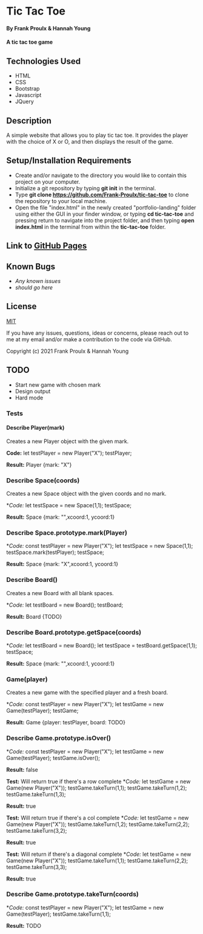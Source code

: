 # Tic Tac Toe

#### By Frank Proulx & Hannah Young

#### A tic tac toe game

## Technologies Used

* HTML
* CSS
* Bootstrap
* Javascript
* JQuery

## Description

A simple website that allows you to play tic tac toe. It provides the player with the choice of X or O, and then displays the result of the game.

## Setup/Installation Requirements

* Create and/or navigate to the directory you would like to contain this project on your computer.
* Initialize a git repository by typing **git init** in the terminal.
* Type **git clone https://github.com/Frank-Proulx/tic-tac-toe** to clone the repository to your local machine.
* Open the file "index.html" in the newly created "portfolio-landing" folder using either the GUI in your finder window, or typing **cd tic-tac-toe** and pressing return to navigate into the project folder, and then typing **open index.html** in the terminal from within the **tic-tac-toe** folder.  

## Link to [GitHub Pages](https://frank-proulx.github.io/tic-tac-toe/)

## Known Bugs

* _Any known issues_
* _should go here_

## License

[MIT](https://opensource.org/licenses/MIT)

If you have any issues, questions, ideas or concerns, please reach out to me at my email and/or make a contribution to the code via GitHub.

Copyright (c) 2021 Frank Proulx & Hannah Young

## TODO

* Start new game with chosen mark
* Design output
* Hard mode

### Tests

#### Describe Player(mark) 
Creates a new Player object with the given mark.

**Code:**
    let testPlayer = new Player("X");
    testPlayer;

**Result:**
    Player {mark: "X"}

### Describe Space(coords)
Creates a new Space object with the given coords and no mark.

**Code:*
    let testSpace = new Space(1,1);
    testSpace;

**Result:**
    Space {mark: "",xcoord:1, ycoord:1}

### Describe Space.prototype.mark(Player)

**Code:*
    const testPlayer = new Player("X");
    let testSpace = new Space(1,1);
    testSpace.mark(testPlayer);
    testSpace;

**Result:**
    Space {mark: "X",xcoord:1, ycoord:1}

### Describe Board()
Creates a new Board with all blank spaces.

**Code:*
    let testBoard = new Board();
    testBoard;

**Result:**
    Board {TODO}

### Describe Board.prototype.getSpace(coords)

**Code:*
    let testBoard = new Board();
    let testSpace = testBoard.getSpace(1,1);
    testSpace;

**Result:**
    Space {mark: "",xcoord:1, ycoord:1}

### Game(player)
Creates a new game with the specified player and a fresh board.

**Code:*
    const testPlayer = new Player("X");
    let testGame = new Game(testPlayer);
    testGame;

**Result:**
    Game {player: testPlayer, board: TODO}

### Describe Game.prototype.isOver()

**Code:*
    const testPlayer = new Player("X");
    let testGame = new Game(testPlayer);
    testGame.isOver();

**Result:**
    false

**Test:** Will return true if there's a row complete
**Code:*
    let testGame = new Game(new Player("X"));
    testGame.takeTurn(1,1);
    testGame.takeTurn(1,2);
    testGame.takeTurn(1,3);

**Result:**
    true

**Test:** Will return true if there's a col complete
**Code:*
    let testGame = new Game(new Player("X"));
    testGame.takeTurn(1,2);
    testGame.takeTurn(2,2);
    testGame.takeTurn(3,2);

**Result:**
    true

**Test:** Will return if there's a diagonal complete
**Code:*
    let testGame = new Game(new Player("X"));
    testGame.takeTurn(1,1);
    testGame.takeTurn(2,2);
    testGame.takeTurn(3,3);

**Result:**
    true

### Describe Game.prototype.takeTurn(coords)

**Code:*
    const testPlayer = new Player("X");
    let testGame = new Game(testPlayer);
    testGame.takeTurn(1,1);

**Result:**
    TODO